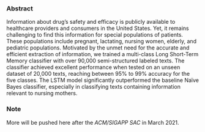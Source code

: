 ### Abstract

Information about drug’s safety and efficacy is publicly available to healthcare providers and consumers in the United States. Yet, it remains challenging to find this information for special populations of patients. These populations include pregnant, lactating, nursing women, elderly, and pediatric populations. Motivated by the unmet need for the accurate and efficient extraction of information, we trained a multi-class Long Short-Term Memory classifier with over 90,000 semi-structured labeled texts. The classifier achieved excellent performance when tested on an unseen dataset of 20,000 texts, reaching between 95% to 99% accuracy for the five classes. The LSTM model significantly outperformed the baseline Naïve Bayes classifier, especially in classifying texts containing information relevant to nursing mothers.

### Note
More will be pushed here after the *ACM/SIGAPP SAC* in March 2021.
